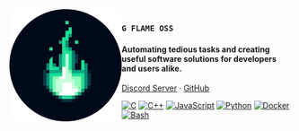 <img src="./logo-black.png" align="left" width="200"/>

### `G FLAME OSS`

#### Automating tedious tasks and creating useful software solutions for developers and users alike.

<a href="https://discord.gg/n89WUuuCsS">Discord Server</a> ·
<a href="https://github.com/g-flame">GitHub</a> 

[![C](https://img.shields.io/badge/C-00599C?logo=c&logoColor=white)](#)
[![C++](https://img.shields.io/badge/C++-%2300599C.svg?logo=c%2B%2B&logoColor=white)](#)
[![JavaScript](https://img.shields.io/badge/JavaScript-F7DF1E?logo=javascript&logoColor=000)](#)
[![Python](https://img.shields.io/badge/Python-3776AB?logo=python&logoColor=fff)](#)
[![Docker](https://img.shields.io/badge/Docker-2496ED?logo=docker&logoColor=fff)](#)
[![Bash](https://img.shields.io/badge/Bash-4EAA25?logo=gnubash&logoColor=fff)](#)



